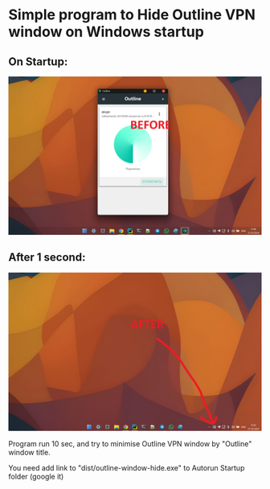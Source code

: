Simple program to Hide Outline VPN window on Windows startup
==
On Startup:
--

![screen1.png](screen1.png)

After 1 second:
--
![screen2.png](screen2.png)

Program run 10 sec, and try to minimise Outline VPN window by "Outline" window title.

You need add link to "dist/outline-window-hide.exe" to Autorun Startup folder (google it)